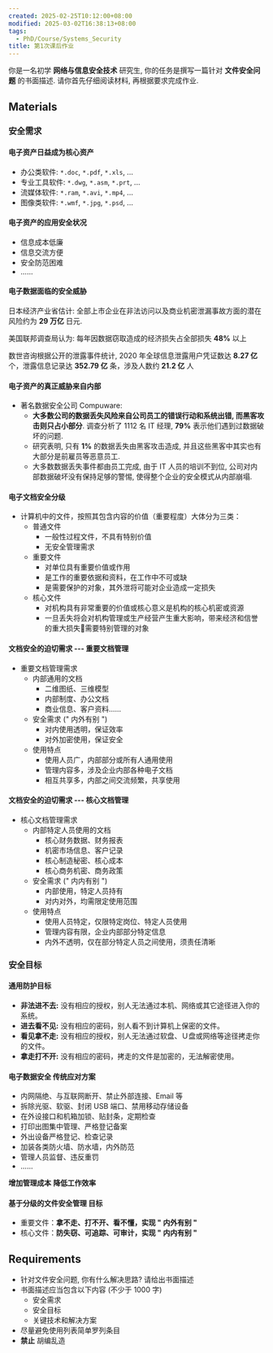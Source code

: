 ```yaml
---
created: 2025-02-25T10:12:00+08:00
modified: 2025-03-02T16:38:13+08:00
tags:
  - PhD/Course/Systems_Security
title: 第1次课后作业
---
```


你是一名初学 **网络与信息安全技术** 研究生, 你的任务是撰写一篇针对 **文件安全问题** 的书面描述. 请你首先仔细阅读材料, 再根据要求完成作业.

## Materials

### 安全需求

#### 电子资产日益成为核心资产

- 办公类软件: `*.doc`, `*.pdf`, `*.xls`, ...
- 专业工具软件: `*.dwg`, `*.asm`, `*.prt`, ...
- 流媒体软件: `*.ram`, `*.avi`, `*.mp4`, ...
- 图像类软件: `*.wmf`, `*.jpg`, `*.psd`, ...

#### 电子资产的应用安全状况

- 信息成本低廉
- 信息交流方便
- 安全防范困难
- ......

#### 电子数据面临的安全威胁

日本经济产业省估计: 全部上市企业在非法访问以及商业机密泄漏事故方面的潜在风险约为 **29 万亿** 日元.

美国联邦调查局认为: 每年因数据窃取造成的经济损失占全部损失 **48%** 以上

数世咨询根据公开的泄露事件统计, 2020 年全球信息泄露用户凭证数达 **8.27 亿** 个，泄露信息记录达 **352.79 亿** 条，涉及人数约 **21.2 亿** 人

#### 电子资产的真正威胁来自内部

- 著名数据安全公司 Compuware:
	- **大多数公司的数据丢失风险来自公司员工的错误行动和系统出错, 而黑客攻击则只占小部分**. 调查分析了 1112 名 IT 经理, **79%** 表示他们遇到过数据破坏的问题.
	- 研究表明, 只有 **1%** 的数据丢失由黑客攻击造成, 并且这些黑客中其实也有大部分是前雇员等恶意员工.
	- 大多数数据丢失事件都由员工完成, 由于 IT 人员的培训不到位, 公司对内部数据破坏没有保持足够的警惕, 使得整个企业的安全模式从内部崩塌.

#### 电子文档安全分级

- 计算机中的文件，按照其包含内容的价值（重要程度）大体分为三类：
	- 普通文件
		- 一般性过程文件，不具有特别价值
		- 无安全管理需求
	- 重要文件
		- 对单位具有重要价值或作用
		- 是工作的重要依据和资料，在工作中不可或缺
		- 是需要保护的对象，其外泄将可能对企业造成一定损失
	- 核心文件
		- 对机构具有非常重要的价值或核心意义是机构的核心机密或资源
		- 一旦丢失将会对机构管理或生产经营产生重大影响，带来经济和信誉的重大损失需要特别管理的对象

#### 文档安全的迫切需求 --- 重要文档管理

- 重要文档管理需求
	- 内部通用的文档
		- 二维图纸、三维模型
		- 内部制度、办公文档
		- 商业信息、客户资料......
	- 安全需求 (" 内外有别 ")
		- 对内使用透明，保证效率
		- 对外加密使用，保证安全
	- 使用特点
		- 使用人员广，内部部分或所有人通用使用
		- 管理内容多，涉及企业内部各种电子文档
		- 相互共享多，内部之间交流频繁，共享使用

#### 文档安全的迫切需求 --- 核心文档管理

- 核心文档管理需求
	- 内部特定人员使用的文档
		- 核心财务数据、财务报表
		- 机密市场信息、客户记录
		- 核心制造秘密、核心成本
		- 核心商务机密、商务政策
	- 安全需求 (" 内内有别 ")
		- 内部使用，特定人员持有
		- 对内对外，均需限定使用范围
	- 使用特点
		- 使用人员特定，仅限特定岗位、特定人员使用
		- 管理内容有限，企业内部部分特定信息
		- 内外不透明，仅在部分特定人员之间使用，须责任清晰

### 安全目标

#### 通用防护目标

- **非法进不去:** 没有相应的授权，别人无法通过本机、网络或其它途径进入你的系统。
- **进去看不见:** 没有相应的密码，别人看不到计算机上保密的文件。
- **看见拿不走:** 没有相应的授权，别人无法通过软盘、Ｕ盘或网络等途径拷走你的文件。
- **拿走打不开:** 没有相应的密码，拷走的文件是加密的，无法解密使用。

#### 电子数据安全 **传统应对方案**

- 内网隔绝、与互联网断开、禁止外部连接、Email 等
- 拆除光驱、软驱、封闭 USB 端口、禁用移动存储设备
- 在外设接口和机箱加锁、贴封条，定期检查
- 打印出图集中管理、严格登记备案
- 外出设备严格登记、检查记录
- 加装各类防火墙、防水墙，内外防范
- 管理人员监督、违反重罚
- ......

**增加管理成本** **降低工作效率**

#### **基于分级的文件安全管理** 目标

- 重要文件：**拿不走、打不开、看不懂，实现 " 内外有别 "**
- 核心文件：**防失窃、可追踪、可审计，实现 " 内内有别 "**

## Requirements

- 针对文件安全问题, 你有什么解决思路? 请给出书面描述
- 书面描述应当包含以下内容 (不少于 1000 字)
	- 安全需求
	- 安全目标
	- 关键技术和解决方案
- 尽量避免使用列表简单罗列条目
- **禁止** 胡编乱造
